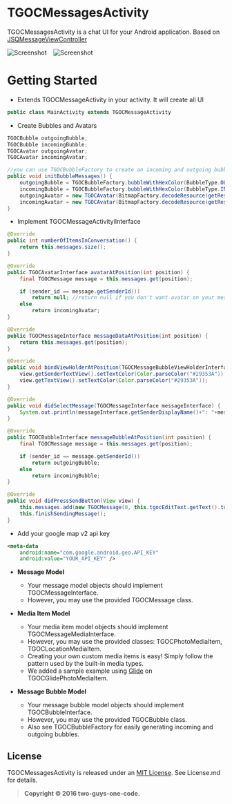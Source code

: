 # TGOCMessagesActivity

TGOCMessagesActivity is a chat UI for your Android application. Based on [JSQMessageViewController][jsq]

![Screenshot][img0] &nbsp;&nbsp; ![Screenshot][img1] &nbsp;&nbsp;

# Getting Started

* Extends TGOCMessageActivity in your activity. It will create all UI

```java
public class MainActivity extends TGOCMessageActivity
```

* Create Bubbles and Avatars

```java
TGOCBubble outgoingBubble;
TGOCBubble incomingBubble;
TGOCAvatar outgoingAvatar;
TGOCAvatar incomingAvatar;

//you can use TGOCBubbleFactory to create an incoming and outgoing bubble
public void initBubbleMessages() {
    outgoingBubble = TGOCBubbleFactory.bubbleWithHexColor(BubbleType.OUTGOING, "#C7D6DA");
    incomingBubble = TGOCBubbleFactory.bubbleWithHexColor(BubbleType.INCOMING, "#FAFFFF");
    outgoingAvatar = new TGOCAvatar(BitmapFactory.decodeResource(getResources(),R.drawable.rod));
    incomingAvatar = new TGOCAvatar(BitmapFactory.decodeResource(getResources(),R.drawable.ed));
}

```

* Implement TGOCMessageActivityiInterface

```java
@Override
public int numberOfItemsInConversation() {
    return this.messages.size();
}

@Override
public TGOCAvatarInterface avatarAtPosition(int position) {
    final TGOCMessage message = this.messages.get(position);

    if (sender_id == message.getSenderId())
        return null; //return null if you don't want avatar on your messages
    else
        return incomingAvatar;
}

@Override
public TGOCMessageInterface messageDataAtPosition(int position) {
    return this.messages.get(position);
}

@Override
public void bindViewHolderAtPosition(TGOCMessageBubbleViewHolderInterface view, int position) {
    view.getSenderTextView().setTextColor(Color.parseColor("#29353A"));
    view.getTextView().setTextColor(Color.parseColor("#29353A"));
}

@Override
public void didSelectMessage(TGOCMessageInterface messageInterface) {
    System.out.println(messageInterface.getSenderDisplayName()+": "+messageInterface.toString()); //called when user click on media messages
}

@Override
public TGOCBubbleInterface messageBubbleAtPosition(int position) {
    final TGOCMessage message = this.messages.get(position);

    if (sender_id == message.getSenderId())
        return outgoingBubble;
    else
        return incomingBubble;
}

@Override
public void didPressSendButton(View view) {
    this.messages.add(new TGOCMessage(0, this.tgocEditText.getText().toString(), "Rodrigo"));
    this.finishSendingMessage();
}
```
* Add your google map v2 api key 

```xml
<meta-data
    android:name="com.google.android.geo.API_KEY"
    android:value="YOUR_API_KEY" />
```

* **Message Model**
  * Your message model objects should implement TGOCMessageInterface.
  * However, you may use the provided TGOCMessage class.

* **Media Item Model**
  * Your media item model objects should implement TGOCMessageMediaInterface.
  * However, you may use the provided classes: TGOCPhotoMediaItem, TGOCLocationMediaItem.
  * Creating your own custom media items is easy! Simply follow the pattern used by the built-in media types.
  * We added a sample example using [Glide][glide] on TGOCGlidePhotoMediaItem.

* **Message Bubble Model**
  * Your message bubble model objects should implement TGOCBubbleInterface.
  * However, you may use the provided TGOCBubble class.
  * Also see TGOCBubbleFactory for easily generating incoming and outgoing bubbles.
  
## License

TGOCMessagesActivity is released under an [MIT License][mit]. See License.md for details.

>**Copyright &copy; 2016 two-guys-one-code.**

[jsq]:http://www.jessesquires.com/JSQMessagesViewController/
[glide]:https://github.com/bumptech/glide
[mit]:http://opensource.org/licenses/MIT
[img0]:https://github.com/two-guys-one-code/TGOCMessagesActivity/blob/master/Screenshots/screenshot0.png
[img1]:https://github.com/two-guys-one-code/TGOCMessagesActivity/blob/master/Screenshots/screenshot1.png
